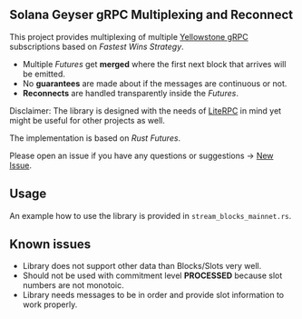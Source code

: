 

## Solana Geyser gRPC Multiplexing and Reconnect
This project provides multiplexing of multiple [Yellowstone gRPC](https://github.com/rpcpool/yellowstone-grpc) subscriptions based on _Fastest Wins Strategy_.

* Multiple _Futures_ get **merged** where the first next block that arrives will be emitted.
* No __guarantees__ are made about if the messages are continuous or not.
* __Reconnects__ are handled transparently inside the _Futures_.

Disclaimer: The library is designed with the needs of
[LiteRPC](https://github.com/blockworks-foundation/lite-rpc) in mind
yet might be useful for other projects as well.

The implementation is based on _Rust Futures_.

Please open an issue if you have any questions or suggestions ->  [New Issue](https://github.com/blockworks-foundation/geyser-grpc-connector/issues/new).

## Usage
An example how to use the library is provided in `stream_blocks_mainnet.rs`.

## Known issues
* Library does not support other data than Blocks/Slots very well.
* Should not be used with commitment level __PROCESSED__ because slot numbers are not monotoic.
* Library needs messages to be in order and provide slot information to work properly.

